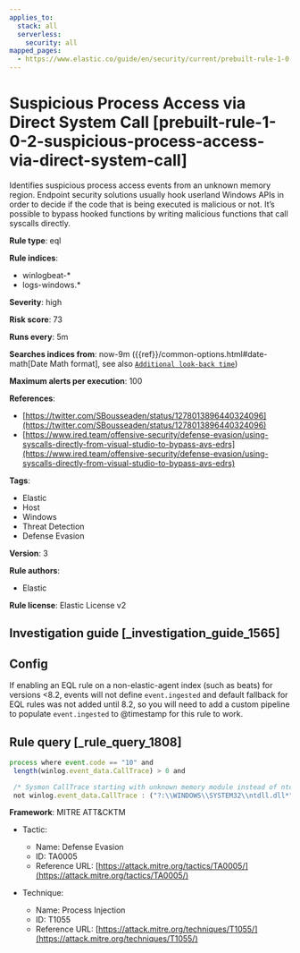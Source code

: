 ```yaml
---
applies_to:
  stack: all
  serverless:
    security: all
mapped_pages:
  - https://www.elastic.co/guide/en/security/current/prebuilt-rule-1-0-2-suspicious-process-access-via-direct-system-call.html
---
```


# Suspicious Process Access via Direct System Call [prebuilt-rule-1-0-2-suspicious-process-access-via-direct-system-call]

Identifies suspicious process access events from an unknown memory region. Endpoint security solutions usually hook userland Windows APIs in order to decide if the code that is being executed is malicious or not. It’s possible to bypass hooked functions by writing malicious functions that call syscalls directly.

**Rule type**: eql

**Rule indices**:

* winlogbeat-*
* logs-windows.*

**Severity**: high

**Risk score**: 73

**Runs every**: 5m

**Searches indices from**: now-9m ({{ref}}/common-options.html#date-math[Date Math format], see also [`Additional look-back time`](docs-content://solutions/security/detect-and-alert/create-detection-rule.md#rule-schedule))

**Maximum alerts per execution**: 100

**References**:

* [https://twitter.com/SBousseaden/status/1278013896440324096](https://twitter.com/SBousseaden/status/1278013896440324096)
* [https://www.ired.team/offensive-security/defense-evasion/using-syscalls-directly-from-visual-studio-to-bypass-avs-edrs](https://www.ired.team/offensive-security/defense-evasion/using-syscalls-directly-from-visual-studio-to-bypass-avs-edrs)

**Tags**:

* Elastic
* Host
* Windows
* Threat Detection
* Defense Evasion

**Version**: 3

**Rule authors**:

* Elastic

**Rule license**: Elastic License v2

## Investigation guide [_investigation_guide_1565]

## Config

If enabling an EQL rule on a non-elastic-agent index (such as beats) for versions <8.2, events will not define `event.ingested` and default fallback for EQL rules was not added until 8.2, so you will need to add a custom pipeline to populate `event.ingested` to @timestamp for this rule to work.

## Rule query [_rule_query_1808]

```js
process where event.code == "10" and
 length(winlog.event_data.CallTrace) > 0 and

 /* Sysmon CallTrace starting with unknown memory module instead of ntdll which host Windows NT Syscalls */
 not winlog.event_data.CallTrace : ("?:\\WINDOWS\\SYSTEM32\\ntdll.dll*", "?:\\WINDOWS\\SysWOW64\\ntdll.dll*")
```

**Framework**: MITRE ATT&CKTM

* Tactic:

    * Name: Defense Evasion
    * ID: TA0005
    * Reference URL: [https://attack.mitre.org/tactics/TA0005/](https://attack.mitre.org/tactics/TA0005/)

* Technique:

    * Name: Process Injection
    * ID: T1055
    * Reference URL: [https://attack.mitre.org/techniques/T1055/](https://attack.mitre.org/techniques/T1055/)



